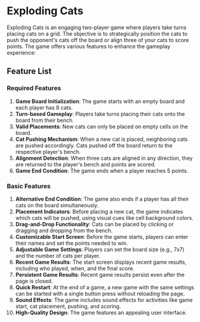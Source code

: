 # Exploding Cats
Exploding Cats is an engaging two-player game where players take turns placing cats on a grid. The objective is to strategically position the cats to push the opponent's cats off the board or align three of your cats to score points. The game offers various features to enhance the gameplay experience:

## Feature List

### Required Features
1. **Game Board Initialization**: The game starts with an empty board and each player has 8 cats.
2. **Turn-based Gameplay**: Players take turns placing their cats onto the board from their bench.
3. **Valid Placements**: New cats can only be placed on empty cells on the board.
4. **Cat Pushing Mechanism**: When a new cat is placed, neighboring cats are pushed accordingly. Cats pushed off the board return to the respective player's bench.
5. **Alignment Detection**: When three cats are aligned in any direction, they are returned to the player's bench and points are scored.
6. **Game End Condition**: The game ends when a player reaches 5 points.

### Basic Features
1. **Alternative End Condition**: The game also ends if a player has all their cats on the board simultaneously.
2. **Placement Indicators**: Before placing a new cat, the game indicates which cats will be pushed, using visual cues like cell background colors.
3. **Drag-and-Drop Functionality**: Cats can be placed by clicking or dragging and dropping from the bench.
4. **Customizable Start Screen**: Before the game starts, players can enter their names and set the points needed to win.
5. **Adjustable Game Settings**: Players can set the board size (e.g., 7x7) and the number of cats per player.
6. **Recent Game Results**: The start screen displays recent game results, including who played, when, and the final score.
7. **Persistent Game Results**: Recent game results persist even after the page is closed.
8. **Quick Restart**: At the end of a game, a new game with the same settings can be started with a single button press without reloading the page.
9. **Sound Effects**: The game includes sound effects for activities like game start, cat placement, pushing, and scoring.
10. **High-Quality Design**: The game features an appealing user interface.

